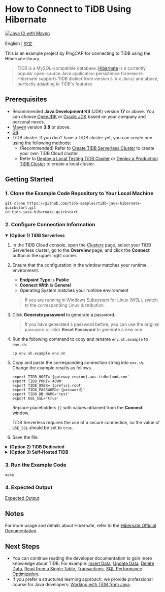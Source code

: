 # How to Connect to TiDB Using Hibernate

[![Java CI with Maven](https://github.com/tidb-samples/tidb-java-hibernate-quickstart/actions/workflows/maven.yml/badge.svg)](https://github.com/tidb-samples/tidb-java-hibernate-quickstart/actions/workflows/maven.yml)

English | [中文](/README-zh.md)

This is an example project by PingCAP for connecting to TiDB using the Hibernate library.

> TiDB is a MySQL-compatible database. [Hibernate](https://hibernate.org/orm/) is a currently popular open-source Java application persistence framework. Hibernate supports TiDB dialect from version `6.0.0.Beta2` and above, perfectly adapting to TiDB's features.

## Prerequisites

- Recommended **Java Development Kit** (JDK) version **17** or above. You can choose [OpenJDK](https://openjdk.org/) or [Oracle JDK](https://www.oracle.com/hk/java/technologies/downloads/) based on your company and personal needs.
- [Maven](https://maven.apache.org/install.html) version **3.8** or above.
- [Git](https://git-scm.com/downloads).
- TiDB cluster. If you don't have a TiDB cluster yet, you can create one using the following methods:
  - (Recommended) Refer to [Create TiDB Serverless Cluster](https://docs.pingcap.com/tidbcloud/dev-guide-build-cluster-in-cloud) to create your own TiDB Cloud cluster.
  - Refer to [Deploy a Local Testing TiDB Cluster](https://docs.pingcap.com/tidb/stable/quick-start-with-tidb#deploy-a-local-testing-cluster) or [Deploy a Production TiDB Cluster](https://docs.pingcap.com/tidb/stable/production-deployment-using-tiup) to create a local cluster.

## Getting Started

### 1. Clone the Example Code Repository to Your Local Machine

```shell
git clone https://github.com/tidb-samples/tidb-java-hibernate-quickstart.git
cd tidb-java-hibernate-quickstart
```

### 2. Configure Connection Information

<details open>
<summary><b>(Option 1) TiDB Serverless</b></summary>

1. In the TiDB Cloud console, open the [Clusters](https://tidbcloud.com/console/clusters) page, select your TiDB Serverless cluster, go to the **Overview** page, and click the **Connect** button in the upper right corner.
2. Ensure that the configuration in the window matches your runtime environment.
    - **Endpoint Type** is **Public**
    - **Connect With** is **General**
    - Operating System matches your runtime environment
    > If you are running in Windows Subsystem for Linux (WSL), switch to the corresponding Linux distribution.
3. Click **Generate password** to generate a password.
    > If you have generated a password before, you can use the original password or click **Reset Password** to generate a new one.
4. Run the following command to copy and rename `env.sh.example` to `env.sh`:

    ```shell
    cp env.sh.example env.sh
    ```

5. Copy and paste the corresponding connection string into `env.sh`. Change the example results as follows.

    ```shell
    export TIDB_HOST='{gateway-region}.aws.tidbcloud.com'
    export TIDB_PORT='4000'
    export TIDB_USER='{prefix}.root'
    export TIDB_PASSWORD='{password}'
    export TIDB_DB_NAME='test'
    export USE_SSL='true'
    ```

    Replace placeholders `{}` with values obtained from the **Connect** window.

    TiDB Serverless requires the use of a secure connection, so the value of `USE_SSL` should be set to `true`.

6. Save the file.

</details>

<details>

<summary><b>(Option 2) TiDB Dedicated</b></summary>

1. In the TiDB Cloud Web Console, select your TiDB Dedicated cluster, go to the **Overview** page, click the **Connect** button in the upper right corner. Click **Allow Access from Anywhere**.
    > For more configuration details, refer to [TiDB Dedicated Standard Connection Guide](https://docs.pingcap.com/tidbcloud/connect-via-standard-connection).

2. Run the following command to copy and rename `env.sh.example` to `env.sh`:

    ```shell
    cp env.sh.example env.sh
    ```

3. Copy and paste the corresponding connection string into `env.sh`. Change the example results as follows.

    ```shell
    export TIDB_HOST='{host}.clusters.tidb-cloud.com'
    export TIDB_PORT='4000'
    export TIDB_USER='{prefix}.root'
    export TIDB_PASSWORD='{password}'
    export TIDB_DB_NAME='test'
    export USE_SSL='false'
    ```

    Replace placeholders `{}` with values obtained from the **Connect** window, and configure the certificate path downloaded in previous steps.

4. Save the file.

</details>

<details>
<summary><b>(Option 3) Self-Hosted TiDB</b></summary>

1. Run the following command to copy and rename `env.sh.example` to `env.sh`:

    ```shell
    cp env.sh.example env.sh
    ```

2. Copy and paste the corresponding connection string into `env.sh`. Change the example results as follows.

    ```shell
    export TIDB_HOST='{tidb_server_host}'
    export TIDB_PORT='4000'
    export TIDB_USER='root'
    export TIDB_PASSWORD='{password}'
    export TIDB_DB_NAME='test'
    export USE_SSL='false'
    ```

    Replace placeholders `{}` with values corresponding to your TiDB setup. If you are running TiDB on your local machine, the default Host address is `127.0.0.1`, and the password is empty.

3. Save the file.

</details>

### 3. Run the Example Code

```shell
make
```

### 4. Expected Output

[Expected Output](/Expected-Output.txt)

## Notes

For more usage and details about Hibernate, refer to the [Hibernate Official Documentation](https://hibernate.org/orm/documentation).

## Next Steps

- You can continue reading the developer documentation to gain more knowledge about TiDB. For example: [Insert Data](https://docs.pingcap.com/tidb/stable/dev-guide-insert-data), [Update Data](https://docs.pingcap.com/tidb/stable/dev-guide-update-data), [Delete Data](https://docs.pingcap.com/tidb/stable/dev-guide-delete-data), [Read from a Single Table](https://docs.pingcap.com/tidb/stable/dev-guide-get-data-from-single-table), [Transactions](https://docs.pingcap.com/tidb/stable/dev-guide-transaction-overview), [SQL Performance Optimization](https://docs.pingcap.com/tidb/stable/dev-guide-optimize-sql-overview).
- If you prefer a structured learning approach, we provide professional course for Java developers: [Working with TiDB from Java](https://eng.edu.pingcap.com/catalog/info/id:212).

